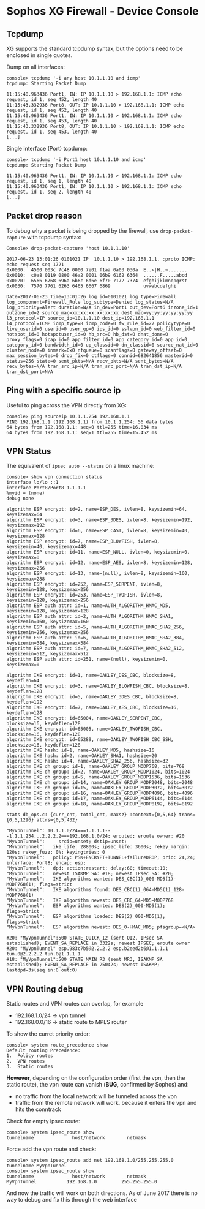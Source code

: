 # Sophos XG Firewall - Device Console


## Tcpdump

XG supports the standard tcpdump syntax, but the options need to be enclosed in single quotes.

Dump on all interfaces:

```
console> tcpdump '-i any host 10.1.1.10 and icmp'
tcpdump: Starting Packet Dump

11:15:40.963436 Port1, IN: IP 10.1.1.10 > 192.168.1.1: ICMP echo request, id 1, seq 452, length 40
11:15:43.332936 Port8, OUT: IP 10.1.1.10 > 192.168.1.1: ICMP echo request, id 1, seq 452, length 40
11:15:40.963436 Port1, IN: IP 10.1.1.10 > 192.168.1.1: ICMP echo request, id 1, seq 453, length 40
11:15:43.332936 Port8, OUT: IP 10.1.1.10 > 192.168.1.1: ICMP echo request, id 1, seq 453, length 40
[...]
```

Single interface (Port) tcpdump:

```
console> tcpdump '-i Port1 host 10.1.1.10 and icmp'
tcpdump: Starting Packet Dump

11:15:40.963436 Port1, IN: IP 10.1.1.10 > 192.168.1.1: ICMP echo request, id 1, seq 1, length 40
11:15:40.963436 Port1, IN: IP 10.1.1.10 > 192.168.1.1: ICMP echo request, id 1, seq 2, length 40
[...]
```



## Packet drop reason

To debug why a packet is being dropped by the firewall, use `drop-packet-capture` with tcpdump syntax:

```
Console> drop-packet-capture 'host 10.1.1.10'

2017-06-23 13:01:26 0101021 IP  10.1.1.10 > 192.168.1.1. :proto ICMP: echo request seq 1721
0x0000:  4500 003c 7c48 0000 7e01 f1aa 0a03 030a  E..<|H..~.......
0x0010:  c0a8 0119 0800 46a2 0001 06b9 6162 6364  ......F.....abcd
0x0020:  6566 6768 696a 6b6c 6d6e 6f70 7172 7374  efghijklmnopqrst
0x0030:  7576 7761 6263 6465 6667 6869            uvwabcdefghi

Date=2017-06-23 Time=13:01:26 log_id=0101021 log_type=Firewall log_component=Firewall_Rule log_subtype=Denied log_status=N/A log_priority=Alert duration=N/A in_dev=Port1 out_dev=Port6 inzone_id=1 outzone_id=2 source_mac=xx:xx:xx:xx:xx:xx dest_mac=yy:yy:yy:yy:yy:yy l3_protocol=IP source_ip=10.1.1.10 dest_ip=192.168.1.1 l4_protocol=ICMP icmp_type=8 icmp_code=0 fw_rule_id=27 policytype=0 live_userid=0 userid=0 user_gp=0 ips_id=0 sslvpn_id=0 web_filter_id=0 hotspot_id=0 hotspotuser_id=0 hb_src=0 hb_dst=0 dnat_done=0 proxy_flags=0 icap_id=0 app_filter_id=0 app_category_id=0 app_id=0 category_id=0 bandwidth_id=0 up_classid=0 dn_classid=0 source_nat_id=0 cluster_node=0 inmark=0x0 nfqueue=0 scanflags=0 gateway_offset=0 max_session_bytes=0 drop_fix=0 ctflags=0 connid=682641856 masterid=0 status=256 state=0 sent_pkts=N/A recv_pkts=N/A sent_bytes=N/A recv_bytes=N/A tran_src_ip=N/A tran_src_port=N/A tran_dst_ip=N/A tran_dst_port=N/A
```


## Ping with a specific source ip

Useful to ping across the VPN directly from XG:

```
console> ping sourceip 10.1.1.254 192.168.1.1
PING 192.168.1.1 (192.168.1.1) from 10.1.1.254: 56 data bytes
64 bytes from 192.168.1.1: seq=0 ttl=255 time=16.034 ms
64 bytes from 192.168.1.1: seq=1 ttl=255 time=15.452 ms
```


## VPN Status

The equivalent of `ipsec auto --status` on a linux machine:

```
console> show vpn connection status
interface lo/lo ::1
interface Port8/Port8 1.1.1.1
%myid = (none)
debug none

algorithm ESP encrypt: id=2, name=ESP_DES, ivlen=8, keysizemin=64, keysizemax=64
algorithm ESP encrypt: id=3, name=ESP_3DES, ivlen=8, keysizemin=192, keysizemax=192
algorithm ESP encrypt: id=6, name=ESP_CAST, ivlen=8, keysizemin=40, keysizemax=128
algorithm ESP encrypt: id=7, name=ESP_BLOWFISH, ivlen=8, keysizemin=40, keysizemax=448
algorithm ESP encrypt: id=11, name=ESP_NULL, ivlen=0, keysizemin=0, keysizemax=0
algorithm ESP encrypt: id=12, name=ESP_AES, ivlen=8, keysizemin=128, keysizemax=256
algorithm ESP encrypt: id=13, name=(null), ivlen=8, keysizemin=160, keysizemax=288
algorithm ESP encrypt: id=252, name=ESP_SERPENT, ivlen=8, keysizemin=128, keysizemax=256
algorithm ESP encrypt: id=253, name=ESP_TWOFISH, ivlen=8, keysizemin=128, keysizemax=256
algorithm ESP auth attr: id=1, name=AUTH_ALGORITHM_HMAC_MD5, keysizemin=128, keysizemax=128
algorithm ESP auth attr: id=2, name=AUTH_ALGORITHM_HMAC_SHA1, keysizemin=160, keysizemax=160
algorithm ESP auth attr: id=5, name=AUTH_ALGORITHM_HMAC_SHA2_256, keysizemin=256, keysizemax=256
algorithm ESP auth attr: id=6, name=AUTH_ALGORITHM_HMAC_SHA2_384, keysizemin=384, keysizemax=384
algorithm ESP auth attr: id=7, name=AUTH_ALGORITHM_HMAC_SHA2_512, keysizemin=512, keysizemax=512
algorithm ESP auth attr: id=251, name=(null), keysizemin=0, keysizemax=0

algorithm IKE encrypt: id=1, name=OAKLEY_DES_CBC, blocksize=8, keydeflen=64
algorithm IKE encrypt: id=3, name=OAKLEY_BLOWFISH_CBC, blocksize=8, keydeflen=128
algorithm IKE encrypt: id=5, name=OAKLEY_3DES_CBC, blocksize=8, keydeflen=192
algorithm IKE encrypt: id=7, name=OAKLEY_AES_CBC, blocksize=16, keydeflen=128
algorithm IKE encrypt: id=65004, name=OAKLEY_SERPENT_CBC, blocksize=16, keydeflen=128
algorithm IKE encrypt: id=65005, name=OAKLEY_TWOFISH_CBC, blocksize=16, keydeflen=128
algorithm IKE encrypt: id=65289, name=OAKLEY_TWOFISH_CBC_SSH, blocksize=16, keydeflen=128
algorithm IKE hash: id=1, name=OAKLEY_MD5, hashsize=16
algorithm IKE hash: id=2, name=OAKLEY_SHA1, hashsize=20
algorithm IKE hash: id=4, name=OAKLEY_SHA2_256, hashsize=32
algorithm IKE dh group: id=1, name=OAKLEY_GROUP_MODP768, bits=768
algorithm IKE dh group: id=2, name=OAKLEY_GROUP_MODP1024, bits=1024
algorithm IKE dh group: id=5, name=OAKLEY_GROUP_MODP1536, bits=1536
algorithm IKE dh group: id=14, name=OAKLEY_GROUP_MODP2048, bits=2048
algorithm IKE dh group: id=15, name=OAKLEY_GROUP_MODP3072, bits=3072
algorithm IKE dh group: id=16, name=OAKLEY_GROUP_MODP4096, bits=4096
algorithm IKE dh group: id=17, name=OAKLEY_GROUP_MODP6144, bits=6144
algorithm IKE dh group: id=18, name=OAKLEY_GROUP_MODP8192, bits=8192

stats db_ops.c: {curr_cnt, total_cnt, maxsz} :context={0,5,64} trans={0,5,1296} attrs={0,5,432}

"MyVpnTunnel": 10.1.1.0/24===1.1.1.1---1.1.1.254...2.2.2.2===192.168.1.0/24; erouted; eroute owner: #20
"MyVpnTunnel":     srcip=unset; dstip=unset;
"MyVpnTunnel":   ike_life: 28800s; ipsec_life: 3600s; rekey_margin: 120s; rekey_fuzz: 0%; keyingtries: 0
"MyVpnTunnel":   policy: PSK+ENCRYPT+TUNNEL+failureDROP; prio: 24,24; interface: Port8; encap: esp;
"MyVpnTunnel":   dpd: action:restart; delay:60; timeout:10;
"MyVpnTunnel":   newest ISAKMP SA: #18; newest IPsec SA: #20;
"MyVpnTunnel":   IKE algorithms wanted: DES_CBC(1)_000-MD5(1)-MODP768(1); flags=strict
"MyVpnTunnel":   IKE algorithms found: DES_CBC(1)_064-MD5(1)_128-MODP768(1)
"MyVpnTunnel":   IKE algorithm newest: DES_CBC_64-MD5-MODP768
"MyVpnTunnel":   ESP algorithms wanted: DES(2)_000-MD5(1); flags=strict
"MyVpnTunnel":   ESP algorithms loaded: DES(2)_000-MD5(1); flags=strict
"MyVpnTunnel":   ESP algorithm newest: DES_0-HMAC_MD5; pfsgroup=<N/A>

#20: "MyVpnTunnel":500 STATE_QUICK_I2 (sent QI2, IPsec SA established); EVENT_SA_REPLACE in 3322s; newest IPSEC; eroute owner
#20: "MyVpnTunnel" esp.983c7b5@2.2.2.2 esp.b2eed2b6@1.1.1.1 tun.0@2.2.2.2 tun.0@1.1.1.1
#18: "MyVpnTunnel":500 STATE_MAIN_R3 (sent MR3, ISAKMP SA established); EVENT_SA_REPLACE in 25042s; newest ISAKMP; lastdpd=3s(seq in:0 out:0)
```



## VPN Routing debug

Static routes and VPN routes can overlap, for example
- 192.168.1.0/24 -> vpn tunnel
- 192.168.0.0/16 -> static route to MPLS router

To show the curret priority order:

```
console> system route_precedence show
Default routing Precedence:
1.  Policy routes
2.  VPN routes
3.  Static routes
```

**However**, depending on the configuration order (first the vpn, then the static route), the vpn route can vanish (**BUG**, confirmed by Sophos) and:
- no traffic from the local network will be tunneled across the vpn
- traffic from the remote network will work, because it enters the vpn and hits the conntrack

Check for empty ipsec route:

```
console> system ipsec_route show
tunnelname              host/network        netmask
```

Force add the vpn route and check:

```
console> system ipsec_route add net 192.168.1.0/255.255.255.0 tunnelname MyVpnTunnel
console> system ipsec_route show
tunnelname              host/network        netmask
MyVpnTunnel           192.168.1.0         255.255.255.0
```

And now the traffic will work on both directions.
As of June 2017 there is no way to debug and fix this through the web interface
